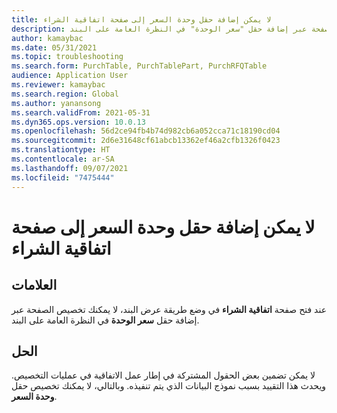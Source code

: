 ```yaml
---
title: لا يمكن إضافة حقل وحدة السعر إلى صفحة اتفاقية الشراء
description: عند فتح صفحة "اتفاقية الشراء" في وضع طريقة عرض البند، لا يمكنك تخصيص الصفحة عبر إضافة حقل "سعر الوحدة" في النظرة العامة على البند
author: kamaybac
ms.date: 05/31/2021
ms.topic: troubleshooting
ms.search.form: PurchTable, PurchTablePart, PurchRFQTable
audience: Application User
ms.reviewer: kamaybac
ms.search.region: Global
ms.author: yanansong
ms.search.validFrom: 2021-05-31
ms.dyn365.ops.version: 10.0.13
ms.openlocfilehash: 56d2ce94fb4b74d982cb6a052cca71c18190cd04
ms.sourcegitcommit: 2d6e31648cf61abcb13362ef46a2cfb1326f0423
ms.translationtype: HT
ms.contentlocale: ar-SA
ms.lasthandoff: 09/07/2021
ms.locfileid: "7475444"
---
```

# <a name="you-cant-add-the-price-unit-field-to-the-purchase-agreement-page"></a>لا يمكن إضافة حقل وحدة السعر إلى صفحة اتفاقية الشراء

## <a name="symptoms"></a>العلامات

عند فتح صفحة **اتفاقية الشراء** في وضع طريقة عرض البند، لا يمكنك تخصيص الصفحة عبر إضافة حقل **سعر الوحدة** في النظرة العامة على البند.

## <a name="resolution"></a>الحل

لا يمكن تضمين بعض الحقول المشتركة في إطار عمل الاتفاقية في عمليات التخصيص. ويحدث هذا التقييد بسبب نموذج البيانات الذي يتم تنفيذه. وبالتالي، لا يمكنك تخصيص حقل **وحدة السعر**.
